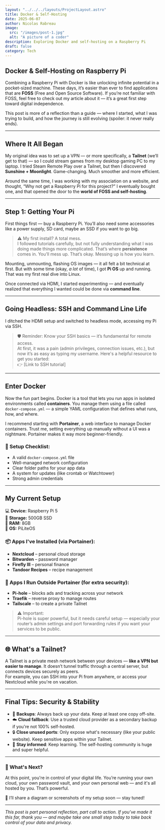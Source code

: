 ```yaml
---
layout: "../../../layouts/ProjectLayout.astro"
title: Docker & Self-Hosting
date: 2025-06-07
author: Nicolas Rabreau
image: 
  src: "/images/post-1.jpg"
  alt: "A picture of a coder"
description: Exploring Docker and self-hosting on a Raspberry Pi
draft: false
category: Tech
---
```


## Docker & Self-Hosting on Raspberry Pi

Combining a Raspberry Pi with Docker is like unlocking infinite potential in a pocket-sized machine. These days, it’s easier than ever to find applications that are **FOSS** (Free and Open Source Software). If you’re not familiar with FOSS, feel free to check out my article about it — it’s a great first step toward digital independence.

This post is more of a reflection than a guide — where I started, what I was trying to build, and how the journey is still evolving (spoiler: it never really ends).

---

## Where It All Began

My original idea was to set up a VPN — or more specifically, a **Tailnet** (we’ll get to that) — so I could stream games from my desktop gaming PC to my laptop. I tried Steam Remote Play over a Tailnet, but then I discovered **Sunshine + Moonlight**. Game-changing. Much smoother and more efficient.

Around the same time, I was working with my association on a website, and thought, “Why not get a Raspberry Pi for this project?” I eventually bought one, and that opened the door to the **world of FOSS and self-hosting**.

---

## Step 1: Getting Your Pi

First things first — buy a Raspberry Pi. You’ll also need some accessories like a power supply, SD card, maybe an SSD if you want to go big.

> ⚠️ My first install? A total mess.  
I followed tutorials carefully, but not fully understanding what I was doing made things more complicated. That’s where **persistence** comes in. You’ll mess up. That’s okay. Messing up is how you learn.

Mounting, unmounting, flashing OS images — it all felt a bit technical at first. But with some time (okay, *a lot* of time), I got **Pi OS** up and running. That was my first real dive into Linux.

Once connected via HDMI, I started experimenting — and eventually realized that everything I wanted could be done via **command line**.

---

## Going Headless: SSH and Command Line Life

I ditched the HDMI setup and switched to headless mode, accessing my Pi via SSH.

> 🛡️ Reminder: Know your SSH basics — it’s fundamental for remote access.  
At first, it was a pain (admin privileges, connection issues, etc.), but now it’s as easy as typing my username. Here's a helpful resource to get you started:  
👉 [Link to SSH tutorial]

---

## Enter Docker

Now the fun part begins. Docker is a tool that lets you run apps in isolated environments called **containers**. You manage them using a file called `docker-compose.yml` — a simple YAML configuration that defines what runs, how, and where.

I recommend starting with **Portainer**, a web interface to manage Docker containers. Trust me, setting everything up manually without a UI was a nightmare. Portainer makes it way more beginner-friendly.

### 🧱 Setup Checklist:
- A valid `docker-compose.yml` file
- Well-managed network configuration
- Clear folder paths for your app data
- A system for updates (like crontab or Watchtower)
- Strong admin credentials

---

## My Current Setup

💻 **Device:** Raspberry Pi 5  
💽 **Storage:** 500GB SSD  
🧠 **RAM:** 8GB  
🧾 **OS:** PiLiteOS

### 📦 Apps I've Installed (via Portainer):
- **Nextcloud** – personal cloud storage
- **Bitwarden** – password manager
- **Firefly III** – personal finance
- **Tandoor Recipes** – recipe management

### 🔐 Apps I Run Outside Portainer (for extra security):
- **Pi-hole** – blocks ads and tracking across your network
- **Traefik** – reverse proxy to manage routes
- **Tailscale** – to create a private Tailnet

> ⚠️ Important:  
Pi-hole is super powerful, but it needs careful setup — especially your router’s admin settings and port forwarding rules if you want your services to be public.

---

## 🌐 What's a Tailnet?

A Tailnet is a private mesh network between your devices — **like a VPN but easier to manage**. It doesn’t tunnel traffic through a central server, but connects devices securely as peers.  
For example, you can SSH into your Pi from anywhere, or access your Nextcloud while you're on vacation.

---

## Final Tips: Security & Stability

- 🔁 **Backups**: Always back up your data. Keep at least one copy off-site.
- ☁️ **Cloud fallback**: Use a trusted cloud provider as a secondary backup if you're not 100% self-hosted.
- 🔒 **Close unused ports**: Only expose what's necessary (like your public website). Keep sensitive apps within your Tailnet.
- 🧠 **Stay informed**: Keep learning. The self-hosting community is huge and super helpful.

---

### 🤖 What's Next?

At this point, you're in control of your digital life. You’re running your own cloud, your own password vault, and your own personal web — and it's all hosted by you. That’s powerful.

🧱 I’ll share a diagram or screenshots of my setup soon — stay tuned!

---

*This post is part personal reflection, part call to action. If you’ve made it this far, thank you — and maybe take one small step today to take back control of your data and privacy.*
